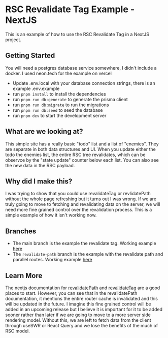 # RSC Revalidate Tag Example - NextJS

This is an example of how to use the RSC Revalidate Tag in a NextJS project.

## Getting Started

You will need a postgres database service somewhere, I didn't include a docker. I used neon.tech for the example on vercel

- Update .env.local with your database connection strings, there is an example .env.example
- run `pnpm install` to install the dependencies
- run `pnpm run db:generate` to generate the prisma client
- run `pnpm run db:migrate` to run the migrations
- run `pnpm run db:seed` to seed the database
- run `pnpm dev` to start the development server

## What are we looking at?

This simple site has a really basic "todo" list and a list of "enemies". They are separate in both data structures and UI. When you update either the todo the enemies list, the entire RSC tree revalidates, which can be observce by the "state update" counter below each list. You can also see the new data in the RSC payload.

## Why did I make this?

I was trying to show that you could use revalidateTag or revlidatePath without the whole page refreshing but it turns out I was wrong. If we are truly going to move to fetching and revalidating data on the server, we will need more fine grained control over the revalidation process. This is a simple example of how it isn't working now. 

## Branches

- The main branch is the example  the revalidate tag. Working example [here](https://rsc-revalidate-tag.vercel.app/)
- The `revalidate-path` branch is the example with the revalidate path and parallel routes. Working example [here](https://rsc-revalidate-jk3plcyuc-mrjasonroys-projects.vercel.app/)

## Learn More

The nextjs documentation for [revalidatePath](https://nextjs.org/docs/app/api-reference/functions/revalidatePath) and [revalidateTag](https://nextjs.org/docs/app/api-reference/functions/revalidateTag) are a good places to start. However, you can see that in the revalidatePath documentation, it mentions the entire router cache is invalidated and this will be updated in the future. I imagine this fine grained control will be added in an upcoming release but I believe it is important for it to be added sooner rather than later if we are going to move to a more server side rendering model. Without this, we are left to fetch data from the client through useSWR or React Query and we lose the benefits of the much of RSC model.
